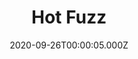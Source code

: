 ---
title: "Hot Fuzz"
year: 2007
date: 2020-09-26T00:00:05.000Z
permalink: /almanac/movies/2020-09-26-hot-fuzz/index.html
link: https://letterboxd.com/rknightuk/film/hot-fuzz/5/
rating: 3
tmdbid: 4638
---